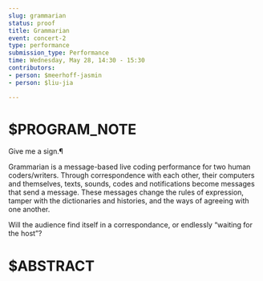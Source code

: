 ```yaml
---
slug: grammarian
status: proof
title: Grammarian
event: concert-2
type: performance
submission_type: Performance
time: Wednesday, May 28, 14:30 - 15:30
contributors:
- person: $meerhoff-jasmin
- person: $liu-jia

---
```


# $PROGRAM_NOTE

Give me a sign.¶

Grammarian is a message-based live coding performance for two human
coders/writers. Through correspondence with each other, their computers and themselves, 
texts, sounds, codes and notifications become messages that send a message. These messages change the rules
of expression, tamper with the dictionaries and histories, and the ways of agreeing with one another.

Will the audience find itself in a correspondance, or endlessly
“waiting for the host”?

# $ABSTRACT



